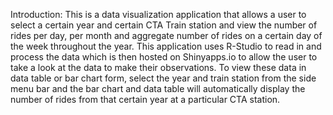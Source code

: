 Introduction:
This is a data visualization application that allows a user to select a certain year and certain CTA Train station and view the number of rides per day, 
per month and aggregate number of rides on a certain day of the week throughout the year. This application uses R-Studio to read in and process the data 
which is then hosted on Shinyapps.io to allow the user to take a look at the data to make their observations. 
To view these data in data table or bar chart form, select the year and train station from the side menu bar and the bar chart and data table will automatically
display the number of rides from that certain year at a particular CTA station. 

